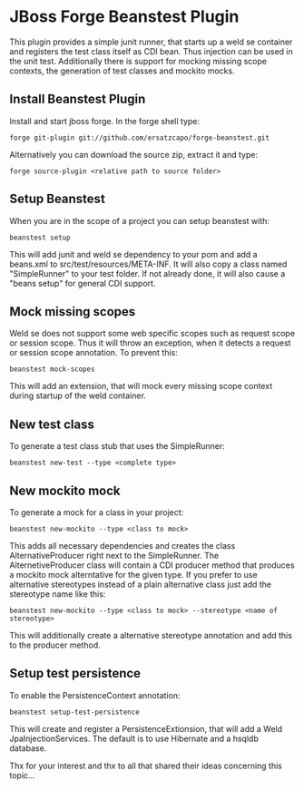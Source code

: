 JBoss Forge Beanstest Plugin
============================

This plugin provides a simple junit runner, that starts up a weld se container and registers
the test class itself as CDI bean. Thus injection can be used in the unit test. Additionally there
is support for mocking missing scope contexts, the generation of test classes and mockito mocks.

Install Beanstest Plugin
------------------------

Install and start jboss forge. In the forge shell type:
	
	forge git-plugin git://github.com/ersatzcapo/forge-beanstest.git
	
Alternatively you can download the source zip, extract it and type:

	forge source-plugin <relative path to source folder>
	
Setup Beanstest
---------------

When you are in the scope of a project you can setup beanstest with:

	beanstest setup
	
This will add junit and weld se dependency to your pom and add a beans.xml to src/test/resources/META-INF.
It will also copy a class named "SimpleRunner" to your test folder. If not already done, it will also cause 
a "beans setup" for general CDI support.

Mock missing scopes
-------------------

Weld se does not support some web specific scopes such as request scope or session scope. Thus it
will throw an exception, when it detects a request or session scope annotation. To prevent this:

	beanstest mock-scopes
	
This will add an extension, that will mock every missing scope context during startup of the weld container.

New test class
--------------

To generate a test class stub that uses the SimpleRunner:

	beanstest new-test --type <complete type>
	
New mockito mock
----------------

To generate a mock for a class in your project:

	beanstest new-mockito --type <class to mock>
	
This adds all necessary dependencies and creates the class AlternativeProducer right next to the SimpleRunner.
The AlternetiveProducer class will contain a CDI producer method that produces a mockito mock alterntative for the given type.
If you prefer to use alternative stereotypes instead of a plain alternative class just add the stereotype name like this:

	beanstest new-mockito --type <class to mock> --stereotype <name of stereotype>

This will additionally create a alternative stereotype annotation and add this to the producer method.	

Setup test persistence
----------------------

To enable the PersistenceContext annotation:

	beanstest setup-test-persistence
	
This will create and register a PersistenceExtionsion, that will add a Weld JpaInjectionServices. The default is to use 
Hibernate and a hsqldb database. 
	
Thx for your interest and thx to all that shared their ideas concerning this topic...